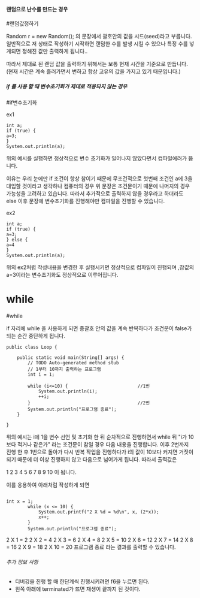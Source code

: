 


#### 랜덤으로 난수를 만드는 경우
#랜덤값정하기

Random r = new Random();
의 문장에서 괄호안의 값을 시드(seed)라고 부릅니다.
일반적으로 저 상태로 작성하기 시작하면 랜덤한 수를 발생 시킬 수 있으나 특정 수를 넣게되면 정해진 값만 출력하게 됩니다..

따라서 제대로 된 랜덤 값을 출력하기 위해서는 보통 현재 시간을 기준으로 만듭니다. (현재 시간은 계속 흘러가면서 변하고 항상 고유의 값을 가지고 있기 때문입니다.)



##### if 를 사용 할 때 변수초기화가 제대로 적용되지 않는 경우
#if변수초기화


ex1
```
int a;
if (true) {
a=3;
}
System.out.println(a);
```

위의 예시를 실행하면 정상적으로 변수 초기화가 일어나지 않았다면서 컴파일에러가 뜹니다.

이유는 우리 눈에만 if 조건이 항상 참이기 때문에 무조건적으로 첫번째 조건인 a에 3을 대입할 것이라고 생각하나 컴퓨터의 경우 위 문장은 조건문이기 때문에 나머지의 경우 가능성을 고려하고 있습니다. 
따라서 추가적으로 출력하지 않을 경우라고 하더라도 else 이후 문장에 변수초기화를 진행해야만 컴파일을 진행할 수 있습니다.


ex2
```
int a;
if (true) {
a=3;
} else {
a=4
}
System.out.println(a);
```

위의 ex2처럼 작성내용을 변경한 후 실행시키면 정상적으로 컴파일이 진행되며 ,참값의 a=3이라는 변수초기화도 정상적으로 이루어집니다.





# while
#while

if 자리에 while 을 사용하게 되면 중괄호 안의 값을 계속 반복하다가 조건문이 false가 되는 순간 중단하게 됩니다.

```
public class Loop {

	public static void main(String[] args) {
		// TODO Auto-generated method stub
		// 1부터 10까지 출력하는 프로그램
		int i = 1;
		
		while (i<=10) {                          //1번
			System.out.println(i);
			++i;
		}                                        //2번
		System.out.println("프로그램 종료");
	}

}
```

위의 예시는 i에 1을 변수 선언 및 초기화 한 뒤 순차적으로 진행하면서
while 뒤  "i가 10보다 적거나 같은가" 라는 조건문이 참일 경우 다음 내용을 진행합니다.
이후 2번까지 진행 한 후 1번으로 돌아가 다시 반복 작업을 진행하다가 i의 값이 10보다 커지면 거짓이 되기 때문에 더 이상 진행하지 않고 다음으로 넘어가게 됩니다.
따라서 출력값은

1
2
3
4
5
6
7
8
9
10
이 됩니다.


이를 응용하여 아래처럼 작성하게 되면

```이를 응용하여

int x = 1;
		while (x <= 10) {
			System.out.printf("2 X %d = %d\n", x, (2*x));
			x++;
		}
		System.out.println("프로그램 종료");
```

2 X 1 = 2
2 X 2 = 4
2 X 3 = 6
2 X 4 = 8
2 X 5 = 10
2 X 6 = 12
2 X 7 = 14
2 X 8 = 16
2 X 9 = 18
2 X 10 = 20
프로그램 종료
라는 결과를 출력할 수 있습니다.



###### 추가 정보 사항

+ 디버깅을 진행 할 때 한단계씩 진행시키려면 f6을 누르면 된다.
+ 왼쪽 아래에 terminated가 뜨면 재생이 끝까지 된 것이다.




